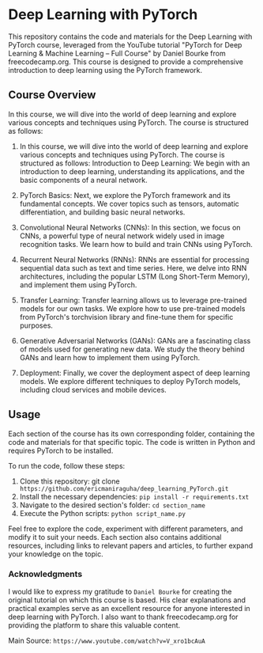 # Deep Learning with PyTorch

This repository contains the code and materials for the Deep Learning with PyTorch course, leveraged from the YouTube tutorial "PyTorch for Deep Learning & Machine Learning – Full Course" by Daniel Bourke from freecodecamp.org. This course is designed to provide a comprehensive introduction to deep learning using the PyTorch framework. 

## Course Overview
In this course, we will dive into the world of deep learning and explore various concepts and techniques using PyTorch. The course is structured as follows:

1. In this course, we will dive into the world of deep learning and explore various concepts and techniques using PyTorch. The course is structured as follows:
Introduction to Deep Learning: We begin with an introduction to deep learning, understanding its applications, and the basic components of a neural network.

2. PyTorch Basics: Next, we explore the PyTorch framework and its fundamental concepts. We cover topics such as tensors, automatic differentiation, and building basic neural networks.

3. Convolutional Neural Networks (CNNs): In this section, we focus on CNNs, a powerful type of neural network widely used in image recognition tasks. We learn how to build and train CNNs using PyTorch.

4. Recurrent Neural Networks (RNNs): RNNs are essential for processing sequential data such as text and time series. Here, we delve into RNN architectures, including the popular LSTM (Long Short-Term Memory), and implement them using PyTorch.

5. Transfer Learning: Transfer learning allows us to leverage pre-trained models for our own tasks. We explore how to use pre-trained models from PyTorch's torchvision library and fine-tune them for specific purposes.

6. Generative Adversarial Networks (GANs): GANs are a fascinating class of models used for generating new data. We study the theory behind GANs and learn how to implement them using PyTorch.

7. Deployment: Finally, we cover the deployment aspect of deep learning models. We explore different techniques to deploy PyTorch models, including cloud services and mobile devices.

## Usage
Each section of the course has its own corresponding folder, containing the code and materials for that specific topic. The code is written in Python and requires PyTorch to be installed.

To run the code, follow these steps:

1. Clone this repository: git clone` https://github.com/ericmaniraguha/deep_learning_PyTorch.git`
2. Install the necessary dependencies: `pip install -r requirements.txt`
3. Navigate to the desired section's folder: `cd section_name`
4. Execute the Python scripts: `python script_name.py`

Feel free to explore the code, experiment with different parameters, and modify it to suit your needs. Each section also contains additional resources, including links to relevant papers and articles, to further expand your knowledge on the topic.

### Acknowledgments

I would like to express my gratitude to `Daniel Bourke` for creating the original tutorial on which this course is based. His clear explanations and practical examples serve as an excellent resource for anyone interested in deep learning with PyTorch. I also want to thank freecodecamp.org for providing the platform to share this valuable content.

Main Source: `https://www.youtube.com/watch?v=V_xro1bcAuA`
